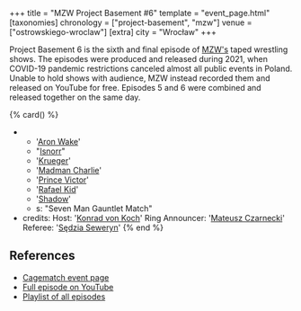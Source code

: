 +++
title = "MZW Project Basement #6"
template = "event_page.html"
[taxonomies]
chronology = ["project-basement", "mzw"]
venue = ["ostrowskiego-wroclaw"]
[extra]
city = "Wrocław"
+++

Project Basement 6 is the sixth and final episode of [MZW's](@/o/mzw.md) taped wrestling shows. The episodes were produced and released during 2021, when COVID-19 pandemic restrictions canceled almost all public events in Poland. Unable to hold shows with audience, MZW instead recorded them and released on YouTube for free. Episodes 5 and 6 were combined and released together on the same day.

{% card() %}
- - '[Aron Wake](@/w/aron-wake.md)'
  - "[Isnorr](@/w/isnorr.md)"
  - '[Krueger](@/w/olgierd.md)'
  - '[Madman Charlie](@/w/madman-charlie.md)'
  - '[Prince Victor](@/w/vic-golden.md)'
  - '[Rafael Kid](@/w/rafael-kid.md)'
  - '[Shadow](@/w/shadow.md)'
  - s: "Seven Man Gauntlet Match"
- credits:
    Host: '[Konrad von Koch](@/w/konrad-von-koch.md)'
    Ring Announcer: '[Mateusz Czarnecki](@/w/mateusz-czarnecki.md)'
    Referee: '[Sędzia Seweryn](@/w/sedzia-seweryn.md)'
{% end %}

## References

* [Cagematch event page](https://www.cagematch.net/?id=1&nr=322478)
* [Full episode on YouTube](https://www.youtube.com/watch?v=nNkw2gdrWa4&t=2264s)
* [Playlist of all episodes](https://www.youtube.com/playlist?list=PL9jkhNR2Sx8gOYpibA7twIBHV7w3iyLB2)
